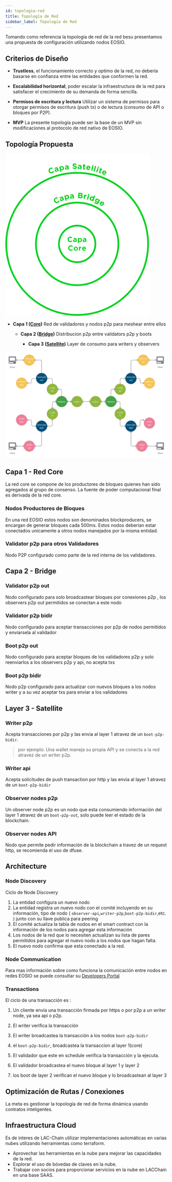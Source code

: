 ```yaml
---
id: topologia-red
title: Topología de Red
sidebar_label: Topología de Red
---
```


Tomando como referencia la topologia de red de la red besu presentamos una propuesta de configuración utilizando nodos EOSIO.

## Criterios de Diseño
* **Trustless**, el funcionamiento correcto y optimo de la red, no debería basarse en confianza entre las entidades que conformen la red.

* **Escalabilidad horizontal**, poder escalar la infraestructura de la red para satisfacer el crecimiento de su demanda de forma sencilla.

* **Permisos de escritura y lectura** Utilizar un sistema de permisos para otorgar permisos de escritura (push tx) o de lectura (consumo de API o bloques por P2P).

* **MVP** La presente topología puede ser la base de un MVP sin modificaciones al protocolo de red nativo de EOSIO.

## Topología Propuesta

<img src="/img/diagramas/topologia-red.png" alt="Topologia de Red LatamLink" width="450"/>

- **Capa 1 ([Core](/docs/topologia-red#capa-1---red-core))** Red de validadores y nodos p2p para meshear entre ellos

	- **Capa 2 ([Bridge](/docs/topologia-red#capa-2---bridge))** Distribucion p2p entre validators p2p y boots

		- **Capa 3 ([Satellite](/docs/topologia-red#layer-3---satellite))** Layer de consumo para writers y observers


![LatamLink Topology](/img/diagramas/topologia-nodos.png)


## Capa 1 - Red Core
La red core se compone de los productores de bloques quienes han sido agregados al grupo de consenso. La fuente de poder computacional final es derivada de la red core.


### Nodos Productores de Bloques
En una red EOSIO estos nodos son denominados blockproducers, se encargan de generar bloques cada 500ms. Estos nodos deberían estar conectados unicamente a otros nodos manejados por la misma entidad.

###  Validator p2p para otros Validadores
Nodo P2P configurado como parte de la red interna de los validadores.

## Capa 2 - Bridge

### Validator p2p out
Nodo configurado para solo broadcastear bloques por conexiones p2p , los observers p2p out permitidos se conectan a este nodo

### Validator p2p bidir
Nodo configurado para aceptar transacciones por p2p de nodos permitidos y enviarsela al validador

### Boot p2p out
Nodo configurado para aceptar bloques de los validadores p2p y solo reenviarlos a los observers p2p y api, no acepta txs

### Boot p2p bidir
Nodo p2p configurado para actualizar con nuevos bloques a los nodos writer y a su vez aceptar txs para enviar a los validadores

## Layer 3 - Satellite

### Writer p2p
Acepta transacciones por p2p y las envia al layer 1 atravez de un `boot-p2p-bidir`.
> por ejemplo: Una wallet maneja su propia API y se conecta a la red atravez de un writer p2p.

### Writer api
Acepta solicitudes de push transaction por http y las envia al layer 1 atravez de un `boot-p2p-bidir`

### Observer nodes p2p
Un observer node p2p es un nodo que esta consumiendo información del layer 1 atravez de un `boot-p2p-out`, solo puede leer el estado de la blockchain.

### Observer nodes API
Nodo que permite pedir información de la blockchain a travez de un request http, se recomienda el uso de dfuse.


## Architecture


### Node Discovery

Ciclo de Node Discovery

1. La entidad configura un nuevo nodo
1. La entidad registra un nuevo nodo con el comité incluyendo en su información, tipo de nodo ( `observer-api`,`writer-p2p`,`boot-p2p-bidir`,etc. ) junto con su llave publica para peering
1. El comité actualiza la tabla de nodos en el smart contract con la información de los nodos para agregar esta información
1. Los nodos de la red que lo necesiten actualizan su lista de pares permitidos para agregar el nuevo nodo a los nodos que hagan falta.
1. El nuevo nodo confirma que esta conectado a la red.


### Node Communication

Para mas información sobre como funciona la comunicación entre nodos en redes EOSIO se puede consultar su [Developers Portal](https://developers.eos.io/welcome/latest/protocol/network_peer_protocol)

### Transactions

El ciclo de una transacción es :

1. Un cliente envía  una transacción firmada por https o por p2p a un writer node, ya sea api o p2p.

1. El writer verifica la transacción

1. El writer broadcastea la transacción a los nodos `boot-p2p-bidir`

1. el `boot-p2p-bidir`, broadcastea la transaccion al layer 1(core)

1. El validador que este en schedule verifica la transacción y la ejecuta.

1. El validador broadcastea el nuevo bloque al layer 1 y layer 2

1. los boot de layer 2 verifican el nuevo bloque y lo broadcastean al layer 3


## Optimización de Rutas / Conexiones 
La meta es gestionar la topología de red de forma dinámica usando contratos inteligentes.


## Infraestructura Cloud

Es de interes de LAC-Chain utilizar implementaciones automáticas en varias nubes utilizando herramientas como terraform.
- Aprovechar las herramientas en la nube para mejorar las capacidades de la red.
- Explorar el uso de bóvedas de claves en la nube.
- Trabajar con socios para proporcionar servicios en la nube en LACChain en una base SAAS.
